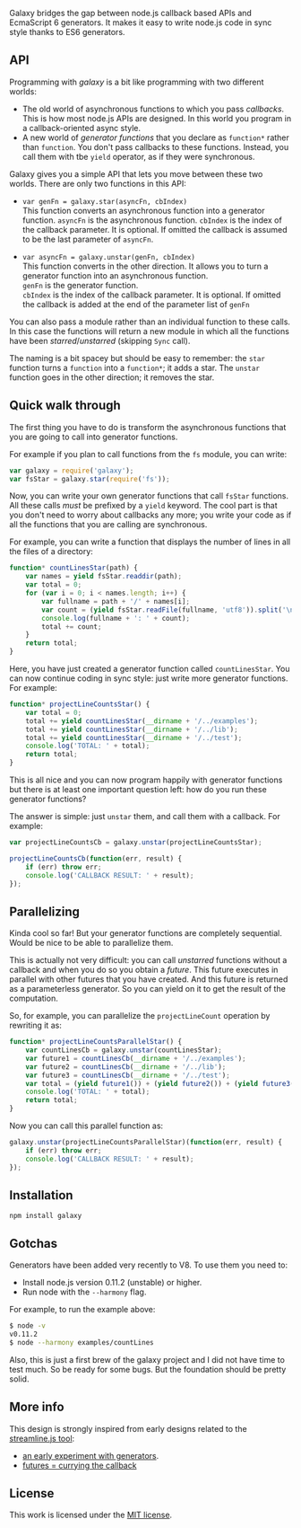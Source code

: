 Galaxy bridges the gap between node.js callback based APIs and EcmaScript 6 generators. It makes it easy to write node.js code in sync style thanks to ES6 generators.

## API

Programming with _galaxy_ is a bit like programming with two different worlds:

* The old world of asynchronous functions to which you pass _callbacks_. This is how most node.js APIs are designed. In this world you program in a callback-oriented async style.
* A new world of _generator functions_ that you declare as `function*` rather than `function`. You don't pass callbacks to these functions. Instead, you call them with tbe `yield` operator, as if they were synchronous.

Galaxy gives you a simple API that lets you move between these two worlds. There are only two functions in this API:

* `var genFn = galaxy.star(asyncFn, cbIndex)`  
  This function converts an asynchronous function into a generator function.
  `asyncFn` is the asynchronous function.
  `cbIndex` is the index of the callback parameter. It is optional. If omitted the callback is assumed to be the last parameter of `asyncFn`.

* `var asyncFn = galaxy.unstar(genFn, cbIndex)`  
  This function converts in the other direction. It allows you to turn a generator function into an asynchronous function.   
  `genFn` is the generator function.  
  `cbIndex` is the index of the callback parameter. It is optional. If omitted the callback is added at the end of the parameter list of `genFn`

 You can also pass a module rather than an individual function to these calls. In this case the functions will return a new module in which all the functions have been _starred_/_unstarred_ (skipping `Sync` call).

The naming is a bit spacey but should be easy to remember: the `star` function turns a `function` into a `function*`; it adds a star. The `unstar` function goes in the other direction; it removes the star.

## Quick walk through

The first thing you have to do is transform the asynchronous functions that you are going to call into generator functions. 

For example if you plan to call functions from the `fs` module, you can write:

``` javascript
var galaxy = require('galaxy');
var fsStar = galaxy.star(require('fs'));
```

Now, you can write your own generator functions that call `fsStar` functions. All these calls _must_ be prefixed by a `yield` keyword. The cool part is that you don't need to worry about callbacks any more; you write your code as if all the functions that you are calling are synchronous.

For example, you can write a function that displays the number of lines in all the files of a directory:

``` javascript
function* countLinesStar(path) {
	var names = yield fsStar.readdir(path);
	var total = 0;
	for (var i = 0; i < names.length; i++) {
		var fullname = path + '/' + names[i];
		var count = (yield fsStar.readFile(fullname, 'utf8')).split('\n').length;
		console.log(fullname + ': ' + count);
		total += count;
	}
	return total;
}
```

Here, you have just created a generator function called `countLinesStar`. You can now continue coding in sync style: just write more generator functions. For example:

``` javascript
function* projectLineCountsStar() {
	var total = 0;
	total += yield countLinesStar(__dirname + '/../examples');
	total += yield countLinesStar(__dirname + '/../lib');
	total += yield countLinesStar(__dirname + '/../test');
	console.log('TOTAL: ' + total);
	return total;
}
```

This is all nice and you can now program happily with generator functions but there is at least one important question left: how do you run these generator functions?

The answer is simple: just `unstar` them, and call them with a callback. For example:

``` javascript
var projectLineCountsCb = galaxy.unstar(projectLineCountsStar);

projectLineCountsCb(function(err, result) {
	if (err) throw err;
	console.log('CALLBACK RESULT: ' + result);
});
```

## Parallelizing

Kinda cool so far! But your generator functions are completely sequential. Would be nice to be able to parallelize them.

This is actually not very difficult: you can call _unstarred_ functions without a callback and when you do so you obtain a _future_. This future executes in parallel with other futures that you have created. And this future is returned as a parameterless generator. So you can yield on it to get the result of the computation.

So, for example, you can parallelize the `projectLineCount` operation by rewriting it as:

``` javascript
function* projectLineCountsParallelStar() {
 	var countLinesCb = galaxy.unstar(countLinesStar);
 	var future1 = countLinesCb(__dirname + '/../examples');
 	var future2 = countLinesCb(__dirname + '/../lib');
	var future3 = countLinesCb(__dirname + '/../test');
 	var total = (yield future1()) + (yield future2()) + (yield future3());
	console.log('TOTAL: ' + total);
	return total; 
}

```

Now you can call this parallel function as:

``` javascript
galaxy.unstar(projectLineCountsParallelStar)(function(err, result) {
	if (err) throw err;
	console.log('CALLBACK RESULT: ' + result);	
});
```

## Installation

```
npm install galaxy
```

## Gotchas

Generators have been added very recently to V8. To use them you need to:

* Install node.js version 0.11.2 (unstable) or higher.
* Run node with the `--harmony` flag.

For example, to run the example above:

``` sh
$ node -v
v0.11.2
$ node --harmony examples/countLines
```

Also, this is just a first brew of the galaxy project and I did not have time to test much. So be ready for some bugs. But the foundation should be pretty solid.

## More info

This design is strongly inspired from early designs related to the [streamline.js tool](https://github.com/Sage/streamlinejs):

* [an early experiment with generators](http://bjouhier.wordpress.com/2012/05/18/asynchronous-javascript-with-generators-an-experiment/).
* [futures = currying the callback](http://bjouhier.wordpress.com/2011/04/04/currying-the-callback-or-the-essence-of-futures/)

## License

This work is licensed under the [MIT license](http://en.wikipedia.org/wiki/MIT_License).

